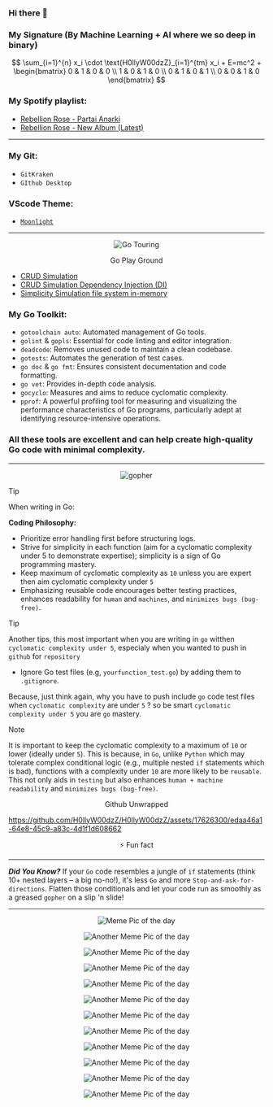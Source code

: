 ### Hi there 👋



### My Signature (By Machine Learning + AI where we so deep in binary)


$$
\sum_{i=1}^{n} x_i \cdot \text{H0llyW00dzZ}_{i=1}^{tm} x_i + E=mc^2 + \begin{bmatrix} 0 & 1 & 0 & 0 \\
1 & 0 & 1 & 0 \\
0 & 1 & 0 & 1 \\
0 & 0 & 1 & 0 \end{bmatrix}
$$

### My Spotify playlist:

 - [Rebellion Rose - Partai Anarki](https://open.spotify.com/album/1gB7xG5IKG2pv0DdFZ1aIS?si=AcmmNuCiRBOJBysmUH0Beg)
 - [Rebellion Rose - New Album (Latest)](https://open.spotify.com/album/3pqVvom4Ym7b0bOtbLlhGm?si=LKeuSwgcROiWPDdPjAjsIA)

---

### My Git:

- `GitKraken`
- `GIthub Desktop`

### VScode Theme:

- [`Moonlight`](https://marketplace.visualstudio.com/items?itemName=atomiks.moonlight)

---

<p align="center">
  <img src="https://i.imgur.com/weFCodK.png" alt="Go Touring">
  </p>
<p align="center">
Go Play Ground
  
  - [CRUD Simulation](https://go.dev/play/p/TwxzrQuMsAa)
  - [CRUD Simulation Dependency Injection (DI)](https://go.dev/play/p/_9OvbLFoZc9)
  - [Simplicity Simulation file system in-memory](https://go.dev/play/p/jdXwwfBHifz)

### My Go Toolkit:

- `gotoolchain auto`: Automated management of Go tools.
- `golint` & `gopls`: Essential for code linting and editor integration.
- `deadcode`: Removes unused code to maintain a clean codebase.
- `gotests`: Automates the generation of test cases.
- `go doc` & `go fmt`: Ensures consistent documentation and code formatting.
- `go vet`: Provides in-depth code analysis.
- `gocyclo`: Measures and aims to reduce cyclomatic complexity.
- `pprof`: A powerful profiling tool for measuring and visualizing the performance characteristics of Go programs, particularly adept at identifying resource-intensive operations.

### All these tools are excellent and can help create high-quality Go code with minimal complexity.

---

</p>
<p align="center">

  <img src="https://i.imgur.com/PxjZ0Dz.png" alt="gopher" />
  
> [!TIP]
> When writing in Go:

**Coding Philosophy:**
- Prioritize error handling first before structuring logs.
- Strive for simplicity in each function (aim for a cyclomatic complexity under 5 to demonstrate expertise); simplicity is a sign of Go programming mastery.
- Keep maximum of cyclomatic complexity as `10` unless you are expert then aim cyclomatic complexity under `5`
- Emphasizing reusable code encourages better testing practices, enhances readability for `human` and `machines`, and `minimizes bugs (bug-free)`.

> [!TIP]
> Another tips, this most important when you are writing in `go` witthen `cyclomatic complexity under 5`, especialy when you wanted to push in `github` for `repository`

- Ignore Go test files (e.g, `yourfunction_test.go`) by adding them to `.gitignore`.

Because, just think again, why you have to push include `go` code test files when `cyclomatic complexity` are under `5` ? so be smart `cyclomatic complexity under 5` you are `go` mastery.

> [!NOTE]
> It is important to keep the cyclomatic complexity to a maximum of `10` or lower (ideally under `5`). This is because, in `Go`, unlike `Python` which may tolerate complex conditional logic (e.g., multiple nested `if` statements which is bad), functions with a complexity under `10` are more likely to be `reusable`. This not only aids in `testing` but also enhances `human + machine readability` and `minimizes bugs (bug-free)`.


</p>


<p align="center">
Github Unwrapped
  
https://github.com/H0llyW00dzZ/H0llyW00dzZ/assets/17626300/edaa46a1-64e8-45c9-a83c-4d1f1d608662
  
</p>

<p align="center">

<p align="center">
⚡ Fun fact
  
---
  
***Did You Know?*** If your `Go` code resembles a jungle of `if` statements (think 10+ nested layers – a big no-no!), it's less `Go` and more `Stop-and-ask-for-directions`. Flatten those conditionals and let your code run as smoothly as a greased `gopher` on a slip 'n slide!

---

</p>
<p align="center">
  <img src="https://i.imgur.com/nlq7aZ7.jpg" alt="Meme Pic of the day">
</p>
<p align="center">
  <img src="https://i.imgur.com/36GHpQ4.jpg" alt="Another Meme Pic of the day">
</p>
<p align="center">
  <img src="https://i.imgur.com/g2Vlt1u.jpg" alt="Another Meme Pic of the day">
</p>
<p align="center">
  <img src="https://i.imgur.com/d9edOhu.jpg" alt="Another Meme Pic of the day">
</p>
<p align="center">
  <img src="https://i.imgur.com/oUmrbsy.jpg" alt="Another Meme Pic of the day">
</p>
<p align="center">
  <img src="https://i.imgur.com/Tb9hIgb.jpg" alt="Another Meme Pic of the day">
</p>
<p align="center">
  <img src="https://i.imgur.com/SBGfqfP.jpg" alt="Another Meme Pic of the day">
</p>
<p align="center">
  <img src="https://i.imgur.com/ZCL25dj.jpg" alt="Another Meme Pic of the day">
</p>
<p align="center">
  <img src="https://i.imgur.com/YCGfcwl.jpg" alt="Another Meme Pic of the day">
</p>
<p align="center">
  <img src="https://i.imgur.com/exuChUf.jpg" alt="Another Meme Pic of the day">
</p>
<p align="center">
  <img src="https://i.imgur.com/6K94g6G.jpeg" alt="Another Meme Pic of the day">
</p>
<p align="center">
  <img src="https://i.imgur.com/PCTbx8e.jpeg" alt="Another Meme Pic of the day">
</p>

<!--
**H0llyW00dzZ/H0llyW00dzZ** is a ✨ _special_ ✨ repository because its `README.md` (this file) appears on your GitHub profile.

Here are some ideas to get you started:

- 🔭 I’m currently working on ...
- 🌱 I’m currently learning ...
- 👯 I’m looking to collaborate on ...
- 🤔 I’m looking for help with ...
- 💬 Ask me about ...
- 📫 How to reach me: ...
- 😄 Pronouns: ...
- ⚡ Fun fact: ...
-->
